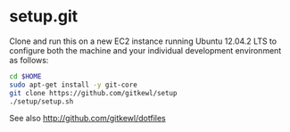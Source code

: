setup.git
=========
Clone and run this on a new EC2 instance running Ubuntu 12.04.2 LTS to
configure both the machine and your individual development environment as
follows:

```sh
cd $HOME
sudo apt-get install -y git-core
git clone https://github.com/gitkewl/setup
./setup/setup.sh   
```

See also http://github.com/gitkewl/dotfiles





